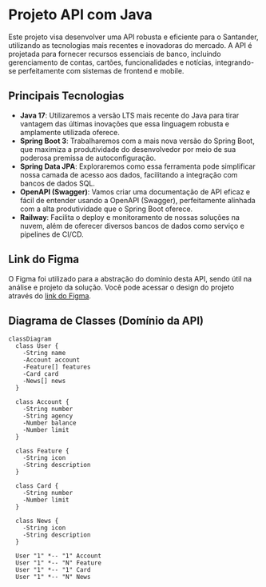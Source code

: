 # Projeto API com Java 

Este projeto visa desenvolver uma API robusta e eficiente para o Santander, utilizando as tecnologias mais recentes e inovadoras do mercado. A API é projetada para fornecer recursos essenciais de banco, incluindo gerenciamento de contas, cartões, funcionalidades e notícias, integrando-se perfeitamente com sistemas de frontend e mobile.

## Principais Tecnologias

- **Java 17**: Utilizaremos a versão LTS mais recente do Java para tirar vantagem das últimas inovações que essa linguagem robusta e amplamente utilizada oferece.
- **Spring Boot 3**: Trabalharemos com a mais nova versão do Spring Boot, que maximiza a produtividade do desenvolvedor por meio de sua poderosa premissa de autoconfiguração.
- **Spring Data JPA**: Exploraremos como essa ferramenta pode simplificar nossa camada de acesso aos dados, facilitando a integração com bancos de dados SQL.
- **OpenAPI (Swagger)**: Vamos criar uma documentação de API eficaz e fácil de entender usando a OpenAPI (Swagger), perfeitamente alinhada com a alta produtividade que o Spring Boot oferece.
- **Railway**: Facilita o deploy e monitoramento de nossas soluções na nuvem, além de oferecer diversos bancos de dados como serviço e pipelines de CI/CD.

## Link do Figma

O Figma foi utilizado para a abstração do domínio desta API, sendo útil na análise e projeto da solução. Você pode acessar o design do projeto através do [link do Figma](https://www.figma.com/file/0ZsjwjsYlYd3timxqMWlbj/SANTANDER---Projeto-Web%2FMobile?type=design&node-id=1421%3A432&mode=design&t=6dPQuerScEQH0zAn-1).

## Diagrama de Classes (Domínio da API)

```mermaid
classDiagram
  class User {
    -String name
    -Account account
    -Feature[] features
    -Card card
    -News[] news
  }

  class Account {
    -String number
    -String agency
    -Number balance
    -Number limit
  }

  class Feature {
    -String icon
    -String description
  }

  class Card {
    -String number
    -Number limit
  }

  class News {
    -String icon
    -String description
  }

  User "1" *-- "1" Account
  User "1" *-- "N" Feature
  User "1" *-- "1" Card
  User "1" *-- "N" News
